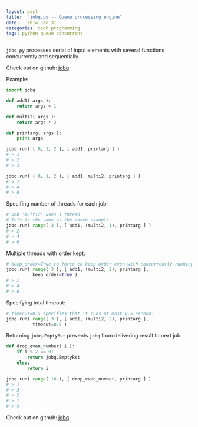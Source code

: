 ```yaml
---
layout: post
title:  "jobq.py -- Queue processing engine"
date:   2014 Jan 31
categories: tech programming
tags: python queue concurrent
---
```



`jobq.py` processes serial of input elements with several functions
concurrently and sequentially.

Check out on github: [jobq][jobq-github].

Example:

```python
import jobq

def add1( args ):
    return args + 1

def multi2( args ):
    return args * 2

def printarg( args ):
    print args

jobq.run( [ 0, 1, 2 ], [ add1, printarg ] )
# > 1
# > 2
# > 3

jobq.run( ( 0, 1, 2 ), [ add1, multi2, printarg ] )
# > 2
# > 4
# > 6
```

<!--more-->

Specifing number of threads for each job:

```python
# Job 'multi2' uses 1 thread.
# This is the same as the above example.
jobq.run( range( 3 ), [ add1, (multi2, 1), printarg ] )
# > 2
# > 4
# > 6
```


Multiple threads with order kept:

```python
# keep_order=True to force to keep order even with concurrently running.
jobq.run( range( 3 ), [ add1, (multi2, 2), printarg ],
          keep_order=True )
# > 2
# > 4
# > 6
```


Specifying total timeout:

```python
# timeout=0.5 specifies that it runs at most 0.5 second.
jobq.run( range( 3 ), [ add1, (multi2, 2), printarg ],
          timeout=0.5 )
```


Returning `jobq.EmptyRst` prevents `jobq` from delivering result to next job:

```python
def drop_even_number( i ):
    if i % 2 == 0:
        return jobq.EmptyRst
    else:
        return i

jobq.run( range( 10 ), [ drop_even_number, printarg ] )
# > 1
# > 3
# > 5
# > 7
# > 9
```

Check out on github: [jobq][jobq-github].

[jobq-github]: https://github.com/baishancloud/jobq
